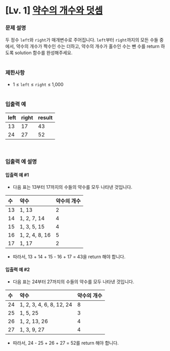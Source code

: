 # [Lv. 1] [약수의 개수와 덧셈](https://school.programmers.co.kr/learn/courses/30/lessons/77884?language=python3)


### 문제 설명
두 정수 `left`와 `right`가 매개변수로 주어집니다. `left`부터 `right`까지의 모든 수들 중에서, 약수의 개수가 짝수인 수는 더하고, 약수의 개수가 홀수인 수는 뺀 수를 return 하도록 solution 함수를 완성해주세요.
<br><br>


### 제한사항
- 1 ≤ `left` ≤ `right` ≤ 1,000
<br><br>


### 입출력 예
| left | right | result |
|:----|:------|:-------|
| 13  | 17    | 43     |
| 24  | 27    | 52      |
<br>


### 입출력 예 설명

#### 입출력 예 #1
- 다음 표는 13부터 17까지의 수들의 약수를 모두 나타낸 것입니다.

| 수   | 약수              | 약수의 개수 |
|:----|:---------------|:-------------|
| 13  | 1, 13	          | 2              |
| 14  | 1, 2, 7, 14	    | 4              |
| 15  | 1, 3, 5, 15	    | 4              |
| 16  | 1, 2, 4, 8, 16 | 5              |
| 17  | 1, 17	          | 2              |

- 따라서, 13 + 14 + 15 - 16 + 17 = 43을 return 해야 합니다.


#### 입출력 예 #2
- 다음 표는 24부터 27까지의 수들의 약수를 모두 나타낸 것입니다.

| 수   | 약수                           | 약수의 개수 |
|:----|:-------------------------|:-------------|
| 24  | 1, 2, 3, 4, 6, 8, 12, 24 | 8            |
| 25  | 1, 5, 25		              | 3            |
| 26  | 1, 2, 13, 26	            | 4            |
| 27  | 1, 3, 9, 27		             | 4            |

- 따라서, 24 - 25 + 26 + 27 = 52를 return 해야 합니다.